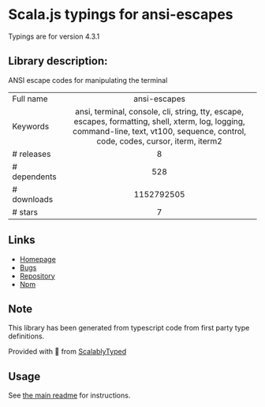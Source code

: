 
# Scala.js typings for ansi-escapes

Typings are for version 4.3.1

## Library description:
ANSI escape codes for manipulating the terminal

|                    |                 |
| ------------------ | :-------------: |
| Full name          | ansi-escapes |
| Keywords           | ansi, terminal, console, cli, string, tty, escape, escapes, formatting, shell, xterm, log, logging, command-line, text, vt100, sequence, control, code, codes, cursor, iterm, iterm2 |
| # releases         | 8 |
| # dependents       | 528 |
| # downloads        | 1152792505 |
| # stars            | 7 |

## Links
- [Homepage](https://github.com/sindresorhus/ansi-escapes#readme)
- [Bugs](https://github.com/sindresorhus/ansi-escapes/issues)
- [Repository](https://github.com/sindresorhus/ansi-escapes)
- [Npm](https://www.npmjs.com/package/ansi-escapes)
    


## Note
This library has been generated from typescript code from first party type definitions.

Provided with :purple_heart: from [ScalablyTyped](https://github.com/oyvindberg/ScalablyTyped)

## Usage
See [the main readme](../../readme.md) for instructions.


